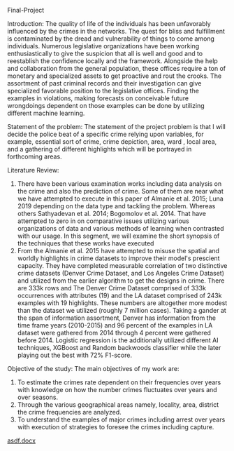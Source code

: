 Final-Project

Introduction:
The quality of life of the individuals has been unfavorably influenced by the crimes in the networks. The quest for bliss and fulfillment is contaminated by the dread and vulnerability of things to come among individuals. Numerous legislative organizations have been working enthusiastically to give the suspicion that all is well and good and to reestablish the confidence locally and the framework. Alongside the help and collaboration from the general population, these offices require a ton of monetary and specialized assets to get proactive and rout the crooks. The assortment of past criminal records and their investigation can give specialized favorable position to the legislative offices. Finding the examples in violations, making forecasts on conceivable future wrongdoings dependent on those examples can be done by utilizing different machine learning.

Statement of the problem:
The statement of the project problem is that I will decide the police beat of a specific crime relying upon variables, for example, essential sort of crime, crime depiction, area, ward , local area, and a gathering of different highlights which will be portrayed in forthcoming areas.

Literature Review:
1.	There have been various examination works including data analysis on the crime and also the prediction of crime. Some of them are near what we have attempted to execute in this paper of Almanie et al. 2015; Luna 2019 depending on the data type and tackling the problem. Whereas others Sathyadevan et al. 2014; Bogomolov et al. 2014. That have attempted to zero in on comparative issues utilizing various organizations of data and various methods of learning when contrasted with our usage. In this segment, we will examine the short synopsis of the techniques that these works have executed
2.	From the Almanie et al. 2015 have attempted to misuse the spatial and worldly highlights in crime datasets to improve their model&#39;s prescient capacity. They have completed measurable correlation of two distinctive crime datasets (Denver Crime Dataset, and Los Angeles Crime Dataset) and utilized from the earlier algorithm to get the designs in crime. There are 333k rows and The Denver Crime Dataset comprised of 333k occurrences with attributes (19) and the LA dataset comprised of 243k examples with 19 highlights. These numbers are altogether more modest than the dataset we utilized (roughly 7 million cases). Taking a gander at the span of information assortment, Denver has information from the time frame years (2010-2015) and 96 percent of the examples in LA dataset were gathered from 2014 through 4 percent were gathered before 2014. Logistic regression is the additionally utilized different AI techniques, XGBoost and Random backwoods classifier while the later playing out the best with 72% F1-score.

Objective of the study: 
The main objectives of my work are:
1.	To estimate the crimes rate dependent on their frequencies over years with knowledge on how the number crimes fluctuates over years and over seasons.
2.	Through the various geographical areas namely, locality, area, district the crime frequencies are analyzed.
3.	To understand the examples of major crimes including arrest over years with execution of strategies to foresee the crimes including capture.

[asdf.docx](https://github.com/Saitrisha/Final-Project/files/6380368/asdf.docx)

